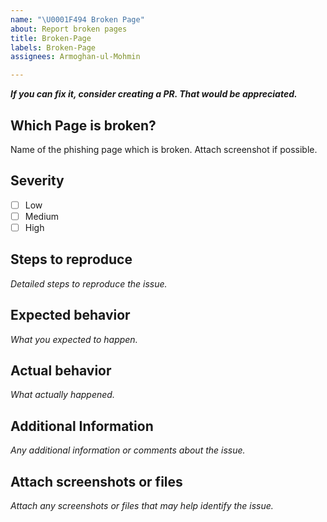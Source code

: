 ```yaml
---
name: "\U0001F494 Broken Page"
about: Report broken pages
title: Broken-Page
labels: Broken-Page
assignees: Armoghan-ul-Mohmin

---
```


***If you can fix it, consider creating a PR. That would be appreciated.***

## Which Page is broken?
Name of the phishing page which is broken. Attach screenshot if possible.

## Severity
- [ ] Low
- [ ] Medium
- [ ] High

## Steps to reproduce
*Detailed steps to reproduce the issue.*

## Expected behavior
*What you expected to happen.*

## Actual behavior
*What actually happened.*

## Additional Information
*Any additional information or comments about the issue.*

## Attach screenshots or files
*Attach any screenshots or files that may help identify the issue.*
